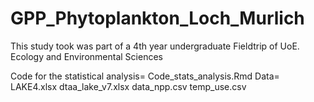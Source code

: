 # GPP_Phytoplankton_Loch_Murlich
This study took was part of  a 4th year undergraduate Fieldtrip of UoE.
Ecology and Environmental Sciences

Code for the statistical analysis= Code_stats_analysis.Rmd
Data= LAKE4.xlsx
      dtaa_lake_v7.xlsx
      data_npp.csv
      temp_use.csv

